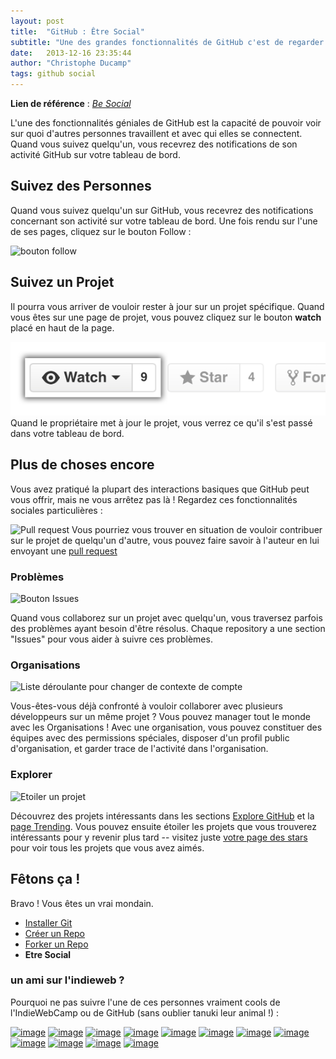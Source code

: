 ```yaml
---
layout: post
title:  "GitHub : Être Social"
subtitle: "Une des grandes fonctionnalités de GitHub c'est de regarder sur quoi les autres personnes travaillent et avec qui elles se connectent."
date:   2013-12-16 23:35:44
author: "Christophe Ducamp"
tags: github social
---
```

**Lien de référence** : <span class="h-cite"><cite class="p-name u-url">[Be Social](https://help.github.com/articles/be-social/)</cite></span>

L'une des fonctionnalités géniales de GitHub est la capacité de pouvoir voir sur quoi d'autres personnes travaillent et avec qui elles se connectent. Quand vous suivez quelqu'un, vous recevrez des notifications de son activité GitHub sur votre tableau de bord.

## Suivez des Personnes

Quand vous suivez quelqu'un sur GitHub, vous recevrez des notifications concernant son activité sur votre tableau de bord. Une fois rendu sur l'une de ses pages, cliquez sur le bouton Follow :

![bouton follow](https://help.github.com/assets/images/help/profile/follow-user-button.png)

## Suivez un Projet

Il pourra vous arriver de vouloir rester à jour sur un projet spécifique. Quand vous êtes sur une page de projet, vous pouvez cliquez sur le bouton **watch** placé en haut de la page.

![bouton watch](/img/repo-actions-watch.png)
Quand le propriétaire met à jour le projet, vous verrez ce qu'il s'est passé dans votre tableau de bord.

## Plus de choses encore
Vous avez pratiqué la plupart des interactions basiques que GitHub peut vous offrir, mais ne vous arrêtez pas là ! Regardez ces fonctionnalités sociales particulières :

![Pull request](https://help.github.com/assets/images/help/repository/repo-actions-pullrequest.png)
Vous pourriez vous trouver en situation de vouloir contribuer sur le projet de quelqu'un d'autre, vous pouvez faire savoir à l'auteur en lui envoyant une [pull request](https://help.github.com/articles/using-pull-requests)

### Problèmes

![Bouton Issues](https://help.github.com/assets/images/help/repository/repo-tabs-issues.png)

Quand vous collaborez sur un projet avec quelqu'un, vous traversez parfois des problèmes ayant besoin d'être résolus. Chaque repository a une section "Issues" pour vous aider à suivre ces problèmes.

### Organisations

![Liste déroulante pour changer de contexte de compte](https://help.github.com/assets/images/help/overview/dashboard-contextswitcher.png)

Vous-êtes-vous déjà confronté à vouloir collaborer avec plusieurs développeurs sur un même projet ? Vous pouvez manager tout le monde avec les Organisations ! Avec une organisation, vous pouvez constituer des équipes avec des permissions spéciales, disposer d'un profil public d'organisation, et garder trace de l'activité dans l'organisation.

### Explorer

![Etoiler un projet](https://help.github.com/assets/images/help/stars/star-a-project.png)

Découvrez des projets intéressants dans les sections [Explore GitHub](https://github.com/explore) et la [page Trending](https://github.com/trending). Vous pouvez ensuite étoiler les projets que vous trouverez intéressants pour y revenir plus tard -- visitez juste [votre page des stars](https://github.com/stars) pour voir tous les projets que vous avez aimés.

## Fêtons ça !

Bravo ! Vous êtes un vrai mondain.

* [Installer Git](/2013/12/10/installer-git/)
* [Créer un Repo](/2013/12/16/creer_un_repo_GitHub/)
* [Forker un Repo](/2013/12/16/forker-un-repo-github/)
* **Etre Social**


### un ami sur l'indieweb ?

Pourquoi ne pas suivre l'une de ces personnes vraiment cools de l'IndieWebCamp ou de GitHub (sans oublier tanuki leur animal !) :

<span rel="muse met colleague">[![image](https://0.gravatar.com/avatar/02cd45622e90350cc061aaaa02229195 "tantek")](https://github.com/tantek)</span>
<span rel="muse met colleague">[![image](https://2.gravatar.com/avatar/11954e59b49809173d48133ec4047fce "aaronpk")](https://github.com/aaronpk)</span>
<span rel="muse met colleague">[![image](https://2.gravatar.com/avatar/c4778863737ffb3769f44e2d4a8bf758 "caseorganic")](https://github.com/caseorganic)</span>
[![image](https://0.gravatar.com/avatar/7f7c17c191205b76ecef70e10fa3f38b "laurenorsini")](https://github.com/laurenorsini)
<span rel="muse friend met colleague">[![image](https://1.gravatar.com/avatar/28a7b9aa6dcdb0f426769c82b6e62b12 "thierrymarianne")](https://github.com/thierrymarianne)</span>
<span rel="muse met colleague">[![image](https://2.gravatar.com/avatar/b7c6ec292365e3d9ab7bdceda01ea532 "kevinmarks")](https://github.com/kevinmarks)</span>
<span rel="muse met colleague">[![image](https://2.gravatar.com/avatar/d54b3146dc0b7e92cf252e508c280abd "evan")](https://github.com/evanp)</span>
[![image](https://secure.gravatar.com/avatar/e26a281b6bd0c2145e8d0fcc834a56fb "jlord")](https://github.com/jlord)
[![image](https://secure.gravatar.com/avatar/25c7c18223fb42a4c6ae1c8db6f50f9b "mojombo")](https://github.com/mojombo)
[![image](https://secure.gravatar.com/avatar/472814aac7576b67da59ea79fcbf7d66)](https://github.com/tekkub)
[![image](https://secure.gravatar.com/avatar/3aeb5655cf56bb8cc5583da71c757dc4)](https://github.com/muan)
[![image](https://secure.gravatar.com/avatar/bc4ab438f7a4ce1c406aadc688427f2c)](https://github.com/mdo)
